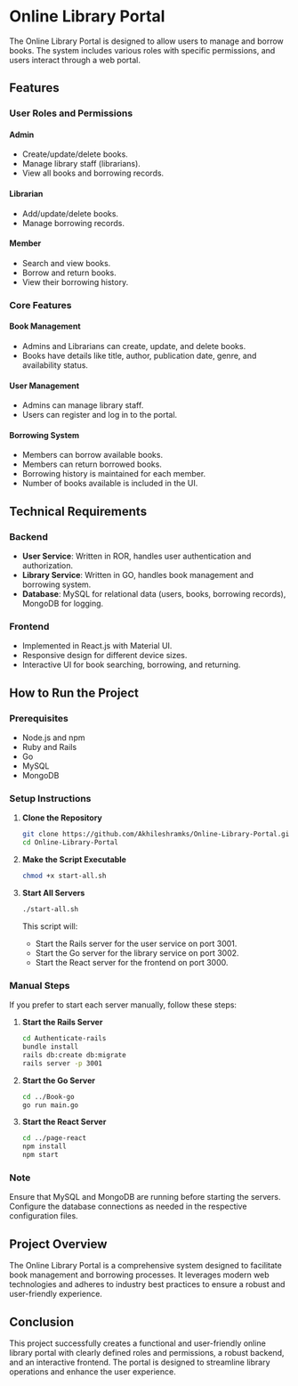 # Online Library Portal

The Online Library Portal is designed to allow users to manage and borrow books. The system includes various roles with specific permissions, and users interact through a web portal.

## Features

### User Roles and Permissions

#### Admin
- Create/update/delete books.
- Manage library staff (librarians).
- View all books and borrowing records.

#### Librarian
- Add/update/delete books.
- Manage borrowing records.

#### Member
- Search and view books.
- Borrow and return books.
- View their borrowing history.

### Core Features

#### Book Management
- Admins and Librarians can create, update, and delete books.
- Books have details like title, author, publication date, genre, and availability status.

#### User Management
- Admins can manage library staff.
- Users can register and log in to the portal.

#### Borrowing System
- Members can borrow available books.
- Members can return borrowed books.
- Borrowing history is maintained for each member.
- Number of books available is included in the UI.

## Technical Requirements

### Backend
- **User Service**: Written in ROR, handles user authentication and authorization.
- **Library Service**: Written in GO, handles book management and borrowing system.
- **Database**: MySQL for relational data (users, books, borrowing records), MongoDB for logging.

### Frontend
- Implemented in React.js with Material UI.
- Responsive design for different device sizes.
- Interactive UI for book searching, borrowing, and returning.

## How to Run the Project

### Prerequisites
- Node.js and npm
- Ruby and Rails
- Go
- MySQL
- MongoDB

### Setup Instructions

1. **Clone the Repository**

    ```sh
    git clone https://github.com/Akhileshramks/Online-Library-Portal.git
    cd Online-Library-Portal
    ```

2. **Make the Script Executable**

    ```sh
    chmod +x start-all.sh
    ```

3. **Start All Servers**

    ```sh
    ./start-all.sh
    ```

    This script will:
    - Start the Rails server for the user service on port 3001.
    - Start the Go server for the library service on port 3002.
    - Start the React server for the frontend on port 3000.

### Manual Steps

If you prefer to start each server manually, follow these steps:

1. **Start the Rails Server**

    ```sh
    cd Authenticate-rails
    bundle install
    rails db:create db:migrate
    rails server -p 3001
    ```

2. **Start the Go Server**

    ```sh
    cd ../Book-go
    go run main.go
    ```

3. **Start the React Server**

    ```sh
    cd ../page-react
    npm install
    npm start
    ```

### Note
Ensure that MySQL and MongoDB are running before starting the servers. Configure the database connections as needed in the respective configuration files.

## Project Overview
The Online Library Portal is a comprehensive system designed to facilitate book management and borrowing processes. It leverages modern web technologies and adheres to industry best practices to ensure a robust and user-friendly experience.

## Conclusion
This project successfully creates a functional and user-friendly online library portal with clearly defined roles and permissions, a robust backend, and an interactive frontend. The portal is designed to streamline library operations and enhance the user experience.
